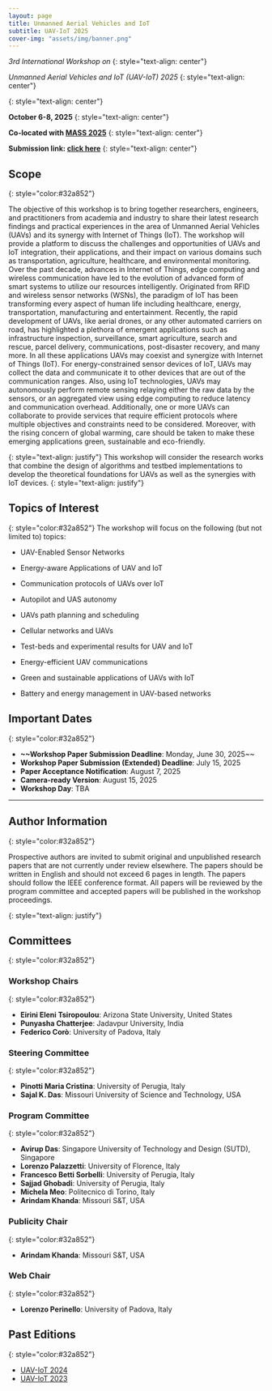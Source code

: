 ```yaml
---
layout: page
title: Unmanned Aerial Vehicles and IoT
subtitle: UAV-IoT 2025
cover-img: "assets/img/banner.png"
---
```





_3rd International Workshop on_
{: style="text-align: center"}

_Unmanned Aerial Vehicles and IoT (UAV-IoT) 2025_
{: style="text-align: center"}

<!-- Padova, Italy -->
{: style="text-align: center"}

**October 6-8, 2025**
{: style="text-align: center"}

**Co-located with [MASS 2025](https://ieeemass2025.github.io/ieeemass2025/index.html)**
{: style="text-align: center"}

**Submission link: [click here](https://edas.info/N33811)**
{: style="text-align: center"}


## Scope
{: style="color:#32a852"}

The objective of this workshop is to bring together researchers, engineers, and practitioners from academia and industry to share their latest research findings and practical experiences in the area of Unmanned Aerial Vehicles (UAVs) and its synergy with Internet of Things (IoT). The workshop will provide a platform to discuss the challenges and opportunities of UAVs and IoT integration, their applications, and their impact on various domains such as transportation, agriculture, healthcare, and environmental monitoring. 
Over the past decade, advances in Internet of Things, edge computing and wireless communication have led to the evolution of advanced form of smart systems to utilize our resources intelligently. Originated from RFID and wireless sensor networks (WSNs), the paradigm of IoT has been transforming every aspect of human life including healthcare, energy, transportation, manufacturing and entertainment. Recently, the rapid development of UAVs, like aerial drones, or any other automated carriers on road, has highlighted a plethora of emergent applications such as infrastructure inspection, surveillance, smart agriculture, search and rescue, parcel delivery, communications, post-disaster recovery, and many more. In all these applications UAVs may coexist and synergize with Internet of Things (IoT). For energy-constrained sensor devices of IoT, UAVs may collect the data and communicate it to other devices that are out of the communication ranges. Also, using IoT technologies, UAVs may autonomously perform remote sensing relaying either the raw data by the sensors, or an aggregated view using edge computing to reduce latency and communication overhead. Additionally, one or more UAVs can collaborate to provide services that require efficient protocols where multiple objectives and constraints need to be considered. Moreover, with the rising concern of global warming, care should be taken to make these emerging applications green, sustainable and eco-friendly.

{: style="text-align: justify"}
This workshop will consider the research works that combine the design of algorithms and testbed implementations to develop the theoretical foundations for UAVs as well as the synergies with IoT devices. 
{: style="text-align: justify"}
## Topics of Interest
{: style="color:#32a852"}
The workshop will focus on the following (but not limited
to) topics:

- UAV-Enabled Sensor Networks
  
- Energy-aware Applications of UAV and IoT
  
- Communication protocols of UAVs over IoT
  
- Autopilot and UAS autonomy
  
- UAVs path planning and scheduling
  
- Cellular networks and UAVs
  
- Test-beds and experimental results for UAV and IoT
  
- Energy-efficient UAV communications
  
- Green and sustainable applications of UAVs with IoT
  
- Battery and energy management in UAV-based networks

## Important Dates
{: style="color:#32a852"}

- **~~Workshop Paper Submission Deadline**: Monday, June 30, 2025~~
- **Workshop Paper Submission (Extended) Deadline**: July 15, 2025
- **Paper Acceptance Notification**:  August 7, 2025
- **Camera-ready Version**: August 15, 2025 <!--firm - [Instructions](https://ieeemass2025.github.io/ieeemass2025/submission.html) -->
- **Workshop Day**: TBA


* * *

## Author Information
{: style="color:#32a852"}

Prospective authors are invited to submit original and unpublished research papers that
are not currently under review elsewhere. The papers should be written in English and
should not exceed 6 pages in length. The papers should follow the IEEE conference
format. All papers will be reviewed by the program committee and accepted papers will
be published in the workshop proceedings.

{: style="text-align: justify"}

## Committees
{: style="color:#32a852"}

### Workshop Chairs
{: style="color:#32a852"}
- **Eirini Eleni Tsiropoulou**: Arizona State University, United States
- **Punyasha Chatterjee**: Jadavpur University, India
- **Federico Corò**: University of Padova, Italy

### Steering Committee
{: style="color:#32a852"}
- **Pinotti Maria Cristina**: University of Perugia, Italy
- **Sajal K. Das**: Missouri University of Science and Technology, USA

  
### Program Committee
{: style="color:#32a852"}
- **Avirup Das**: Singapore University of Technology and Design (SUTD), Singapore
- **Lorenzo Palazzetti**: University of Florence, Italy
- **Francesco Betti Sorbelli**: University of Perugia, Italy
- **Sajjad Ghobadi**: University of Perugia, Italy
- **Michela Meo**: Politecnico di Torino, Italy
- **Arindam Khanda**: Missouri S&T, USA

### Publicity Chair
{: style="color:#32a852"}
- **Arindam Khanda**: Missouri S&T, USA


### Web Chair
{: style="color:#32a852"}
- **Lorenzo Perinello**: University of Padova, Italy

<!-- ## Accepted Papers
{: style="color:#32a852"} 
  
## Program
{: style="color:#32a852"}
-->

## Past Editions
{: style="color:#32a852"}
- [UAV-IoT 2024](https://iwuav-iot.github.io/)
- [UAV-IoT 2023](https://sites.google.com/view/ieee-mass-uav-iot-2023/home)
